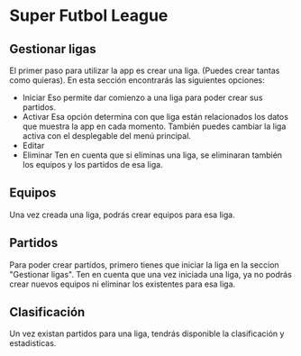 # Super Futbol League

## Gestionar ligas
El primer paso para utilizar la app es crear una liga. (Puedes crear tantas como quieras).
En esta sección encontrarás las siguientes opciones:

- Iniciar
    Eso permite dar comienzo a una liga para poder crear sus partidos.
- Activar
    Esa opción determina con que liga están relacionados los datos que muestra la app en cada momento.
    También puedes cambiar la liga activa con el desplegable del menú principal.
- Editar
- Eliminar
    Ten en cuenta que si eliminas una liga, se eliminaran también los equipos y los partidos de esa liga. 

## Equipos
Una vez creada una liga, podrás crear equipos para esa liga.

## Partidos
Para poder crear partidos, primero tienes que iniciar la liga en la seccion "Gestionar ligas".
Ten en cuenta que una vez iniciada una liga, ya no podrás crear nuevos equipos ni eliminar los existentes para esa liga.

## Clasificación
Un vez existan partidos para una liga, tendrás disponible la clasificación y estadisticas.
